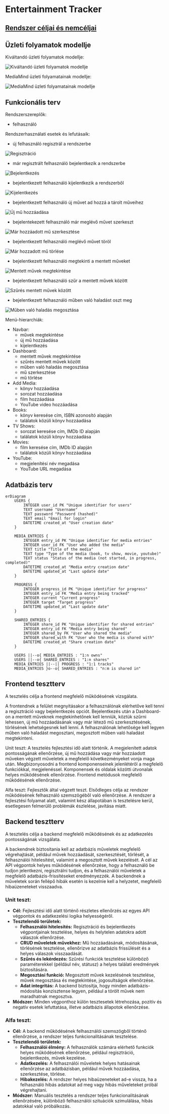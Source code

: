 # Entertainment Tracker

## [Rendszer céljai és nemcéljai](https://github.com/BlokOfWood/EntertainmentTracker/blob/main/funkspec.md#a-rendszer-céljai-és-nem-céljai)

## Üzleti folyamatok modellje

Kiváltandó üzleti folyamatok modellje:

![Kiváltandó üzleti folyamatok modellje](./assets/uzleti_folyamatok_abrak/kivaltando_uzleti_folyamatok_abra.jpg)

MediaMind üzleti folyamatainak modellje:

![MediaMind üzleti folyamatainak modellje](./assets/uzleti_folyamatok_abrak/mediamind_uzleti_folyamata_abra.jpg)

## Funkcionális terv

Rendszerszereplők:

- felhasználó

Rendszerhasználati esetek és lefutásaik:

- új felhasználó regisztrál a rendszerbe

![Regisztráció](./assets/usecase_umls/register.jpg)

- már regisztrált felhasználó bejelentkezik a rendszerbe

![Bejelentkezés](./assets/usecase_umls/login.jpg)

- bejelentkezett felhasználó kijelentkezik a rendszerből

![Kijelentkezés](./assets/usecase_umls/logout.jpg)

- bejelentkezett felhasználó új művet ad hozzá a tárolt műveihez

![Új mű hozzáadása](./assets/usecase_umls/new_media.jpg)

- bejelentekezett felhasználó már meglévő művet szerkeszt

![Már hozzáadott mű szerkesztése](./assets/usecase_umls/edit_media.jpg)

- bejelentkezett felhasználó meglévő művet töröl

![Már hozzadott mű törlése](./assets/usecase_umls/delete_media.jpg)

- bejelentkezett felhasználó megtekinti a mentett műveket

![Mentett művek megtekintése](./assets/usecase_umls/view_saved_media.jpg)

- bejelentkezett felhasználó szűr a mentett művek között

![Szűrés mentett művek között](./assets/usecase_umls/filter_saved_media.jpg)

- bejelentkezett felhasználó műben való haladást oszt meg

![Műben való haladás megosztása](./assets/usecase_umls/share_media.jpg)

Menü-hierarchiák:

- Navbar:
  - művek megtekintése
  - új mű hozzáadása
  - kijelentkezés
- Dashboard:
  - mentett művek megtekintése
  - szűrés mentett művek között
  - műben való haladás megosztása
  - mű szerkesztése
  - mű törlése
- Add Media:
  - könyv hozzáadása
  - sorozat hozzáadása
  - film hozzáadása
  - YouTube video hozzáadása
- Books:
  - könyv keresése cím, ISBN azonosító alapján
  - találatok közüli könyv hozzáadása
- TV Shows:
  - sorozat keresése cím, IMDb ID alapján
  - találatok közüli könyv hozzáadása
- Movies:
  - film keresése cím, IMDb ID alapján
  - találatok közüli könyv hozzáadása
- YouTube:
  - megjelenítési név megadása
  - YouTube URL megadása

## Adatbázis terv
```mermaid
erDiagram
    USERS {
        INTEGER user_id PK "Unique identifier for users"
        TEXT username "Username"
        TEXT password "Password (hashed)"
        TEXT email "Email for login"
        DATETIME created_at "User creation date"
    }
    
    MEDIA_ENTRIES {
        INTEGER entry_id PK "Unique identifier for media entries"
        INTEGER user_id FK "User who added the media"
        TEXT title "Title of the media"
        TEXT type "Type of the media (book, tv show, movie, youtube)"
        TEXT status "Status of the media (not started, in progress, completed)"
        DATETIME created_at "Media entry creation date"
        DATETIME updated_at "Last update date"
    }
    
    PROGRESS {
        INTEGER progress_id PK "Unique identifier for progress"
        INTEGER entry_id FK "Media entry being tracked"
        INTEGER current "Current progress"
        INTEGER target "Target progress"
        DATETIME updated_at "Last update date"
    }
    
    SHARED_ENTRIES {
        INTEGER share_id PK "Unique identifier for shared entries"
        INTEGER entry_id FK "Media entry being shared"
        INTEGER shared_by FK "User who shared the media"
        INTEGER shared_with FK "User who the media is shared with"
        DATETIME created_at "Share creation date"
    }

    USERS ||--o{ MEDIA_ENTRIES : "1:n owns"
    USERS ||--o{ SHARED_ENTRIES : "1:n shares"
    MEDIA_ENTRIES ||--|| PROGRESS : "1:1 tracks"
    MEDIA_ENTRIES }o--o{ SHARED_ENTRIES : "n:m is shared in"
```


## Frontend tesztterv

A tesztelés célja a frontend megfelelő működésének vizsgálata.

A frontendnek a felület megnyitásakor a felhasználónak elérhetőve kell tenni a regisztráció vagy bejelentkezés opciót.
Bejelentkezés után a Dashboard-on a mentett műveknek megtekinhetőnek kell lenniük, köztük szűrni lehessen, új mű hozzáadásának vagy már létező mű szerkesztésének, törlésének lehetségesnek kell lenni.
A felhasználónak lehetősége kell legyen műben való haladást megosztani, megosztott műben való haladást megtekinteni.

Unit teszt:
A tesztelés fejlesztési idő alatt történik.
A megjelenített adatok pontosságának ellenőrzése, új mű hozzádása vagy már hozzáadott műveken végzett műveletek a megfelelő következményeket vonja maga után.
Megbizonyosodni a frontend komponenseinek jelenlétéről a megfelelő funkciókkal, megjelenéssel.
Komponensek és oldalak közötti útvonalak helyes működésének ellenőrzése.
Frontend metódusok megfelelő működésének ellenőrzése.

Alfa teszt:
Fejlesztők által végzett teszt. Elsődleges célja az rendszer működésének felhasználó szemszögéből való ellenőrzése.
A rendszer a fejlesztési folyamat alatt, valamint kész állapotában is tesztelésre kerül, esetlegesen felmerülő problémák észlelése, javítása miatt.

## Backend tesztterv

A tesztelés célja a backend megfelelő működésének és az adatkezelés pontosságának vizsgálata.

A backendnek biztosítania kell az adatbázis műveletek megfelelő végrehajtását, például művek hozzáadását, szerkesztését, törlését, a felhasználói hitelesítést, valamint a megosztott művek kezelését. A cél az API végpontok helyes működésének ellenőrzése, hogy a felhasználó be tudjon jelentkezni, regisztrálni tudjon, és a felhasználói műveletek a megfelelő adatbázis-frissítéseket eredményezzék. A backendnek a műveletek során fellépő hibák esetén is kezelnie kell a helyzetet, megfelelő hibaüzeneteket visszaadva.

### Unit teszt:
- **Cél:** Fejlesztési idő alatt történő részletes ellenőrzés az egyes API végpontok és adatkezelési logika helyességéről.
- **Tesztelendő területek:**
  - **Felhasználói hitelesítés:** Regisztráció és bejelentkezés végpontjainak tesztelése, helyes és helytelen adatokra adott válaszok ellenőrzése.
  - **CRUD műveletek művekhez:** Mű hozzáadásának, módosításának, törlésének tesztelése, ellenőrizve az adatbázis frissülését és a helyes válaszok visszaadását.
  - **Szűrés és lekérdezés:** Szűrési funkciók tesztelése különböző paraméterekkel (például név, státusz) a helyes találati eredmények biztosítására.
  - **Megosztási funkció:** Megosztott művek kezelésének tesztelése, művek megosztása és megtekintése, jogosultságok ellenőrzése.
  - **Adat integritás:** A backend biztosítja, hogy minden adatbázis-módosítás konzisztense legyen, például a törölt művek nem maradhatnak megosztva.
- **Módszer:** Minden végponthoz külön tesztesetek létrehozása, pozitív és negatív esetek lefuttatása, illetve adatbázis állapotok ellenőrzése.

### Alfa teszt:
- **Cél:** A backend működésének felhasználói szemszögből történő ellenőrzése, a rendszer teljes funkcionalitásának tesztelése.
- **Tesztelendő területek:**
  - **Felhasználói élmény:** A felhasználók számára elérhető funkciók helyes működésének ellenőrzése, például regisztráció, bejelentkezés, művek kezelése.
  - **Adatkezelés:** A felhasználói műveletek helyes hatásainak ellenőrzése az adatbázisban, például művek hozzáadása, szerkesztése, törlése.
  - **Hibakezelés:** A rendszer helyes hibaüzeneteket ad-e vissza, ha a felhasználó hibás adatokat ad meg vagy hibás műveleteket próbál végrehajtani.
- **Módszer:** Manuális tesztelés a rendszer teljes funkcionalitásának ellenőrzésére, különböző felhasználói szituációk szimulálása, hibás adatokkal való próbálkozás.
